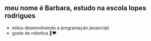 ## meu nome é Barbara, estudo na escola lopes rodrigues
- estou desenvolvendo a programação javascript
- gosto de robotica 🤖❤
